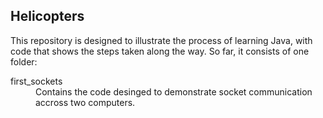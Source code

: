 Helicopters 
--------------

This repository is designed to illustrate the process of learning Java, with code that shows the steps taken along the way.  So far, it consists of one folder:

<dl>
<dt>first_sockets</dt>
<dd>Contains the code desinged to demonstrate socket communication accross two computers.</dd>
</dl>


